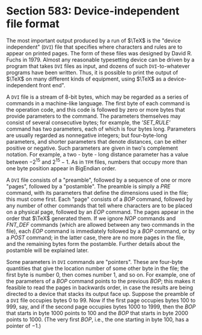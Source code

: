 # Section 583: Device-independent file format

The most important output produced by a run of $\TeX$ is the "device independent" (`DVI`) file that specifies where characters and rules are to appear on printed pages.
The form of these files was designed by David R. Fuchs in 1979.
Almost any reasonable typesetting device can be driven by a program that takes `DVI` files as input, and dozens of such `DVI`-to-whatever programs have been written.
Thus, it is possible to print the output of $\TeX$ on many different kinds of equipment, using $\TeX$ as a device-independent front end".

A `DVI` file is a stream of 8-bit bytes, which may be regarded as a series of commands in a machine-like language.
The first byte of each command is the operation code, and this code is followed by zero or more bytes that provide parameters to the command.
The parameters themselves may consist of several consecutive bytes; for example, the *'SET_RULE'* command has two parameters, each of which is four bytes long.
Parameters are usually regarded as nonnegative integers; but four-byte-long parameters, and shorter parameters that denote distances, can be either positive or negative.
Such parameters are given in two's complement notation.
For example, a two - byte - long distance parameter has a value between $-2^{15}$ and $2^{15} - 1$.
As in `TFM` files, numbers that occupy more than one byte position appear in BigEndian order.

A `DVI` file consists of a "preamble", followed by a sequence of one or more "pages", followed by a "postamble". The preamble is simply a *PRE* command, with its parameters that define the dimensions used in the file; this must come first.
 Each "page" consists of a *BOP* command, followed by any number of other commands that tell where characters are to be placed on a physical page, followed by an *EOP* command.
The pages appear in the order that $\TeX$ generated them.
If we ignore *NOP* commands and *FNT_DEF* commands (which are allowed between any two commands in the file), each *EOP* command is immediately followed by a *BOP* command, or by a *POST* command; in the latter case, there are no more pages in the file, and the remaining bytes form the postamble.
Further details about the postamble will be explained later.

Some parameters in `DVI` commands are "pointers".
These are four-byte quantities that give the location number of some other byte in the file;
the first byte is number&nbsp;0, then comes number&nbsp;1, and so on.
For example, one of the parameters of a *BOP* command points to the previous *BOP*;
this makes it feasible to read the pages in backwards order, in case the results are being directed to a device that stacks its output face up.
Suppose the preamble of a `DVI` file occupies bytes 0 to 99.
Now if the first page occupies bytes 100 to 999, say, and if the second page occupies bytes 1000 to 1999, then the *BOP* that starts in byte 1000 points to 100 and the *BOP* that starts in byte 2000 points to 1000.
(The very first *BOP*, i.e., the one starting in byte 100, has a pointer of&nbsp;−1.)
